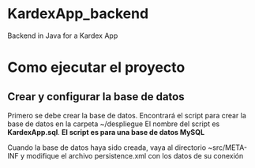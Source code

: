 # KardexApp_backend
Backend in Java for a Kardex App

# Como ejecutar el proyecto

## Crear y configurar la base de datos
Primero se debe crear la base de datos. Encontrará el script para crear la base de datos en la carpeta 
~/despliegue El nombre del script es **KardexApp.sql**. 
**El script es para una base de datos MySQL**

Cuando la base de datos haya sido creada, vaya al directorio ~src/META-INF y modifique el archivo persistence.xml con los datos de su conexión
